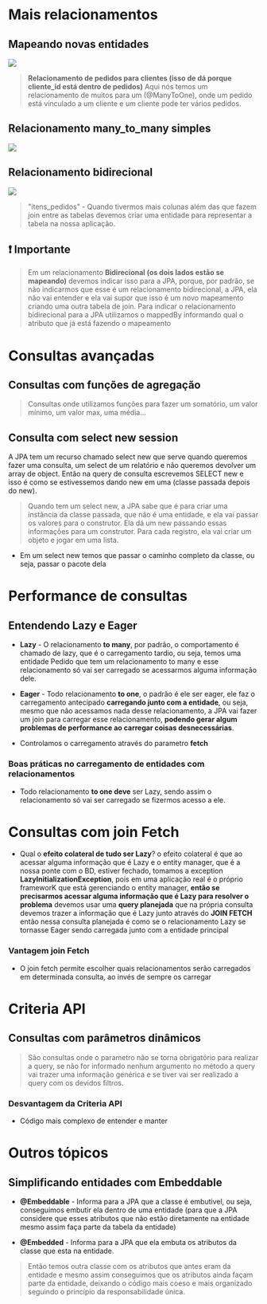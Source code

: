 # Mais relacionamentos

## Mapeando novas entidades

<image src="./mais-relacionamentos.png"></image>

> **Relacionamento de pedidos para clientes (isso de dá porque cliente_id está dentro de pedidos)**
> Aqui nós temos um relacionamento de muitos para um (@ManyToOne), onde um pedido está vinculado a um cliente e um
> cliente
> pode ter vários pedidos.

## Relacionamento many_to_many simples

<image src="./many-to-many.png"></image>

## Relacionamento bidirecional

<image src="./tabela-itens-pedidos-bidirecional.png"></image>
> "itens_pedidos" - Quando tivermos mais colunas além das que fazem join entre as tabelas devemos criar uma entidade
> para representar a tabela na nossa aplicação.

## ❗ Importante

> Em um relacionamento **Bidirecional (os dois lados estão se mapeando)** devemos indicar isso para a JPA, porque, por
> padrão, se não indicarmos que esse
> é um relacionamento bidirecional, a JPA, ela não vai entender e ela vai supor que isso é um novo mapeamento criando
> uma outra tabela de join.
> Para indicar o relacionamento bidirecional para a JPA utilizamos o mappedBy informando qual o atributo que já está
> fazendo o mapeamento

# Consultas avançadas

## Consultas com funções de agregação

> Consultas onde utilizamos funções para fazer um somatório, um valor mínimo, um valor max, uma média...

## Consulta com select new session

A JPA tem um recurso chamado select new que serve quando queremos fazer uma consulta, um select de um relatório
e não queremos devolver um array de object. Então na query de consulta escrevemos SELECT new e isso é como se
estivessemos dando new em uma (classe passada depois do new).

> Quando tem um select new, a JPA sabe que é para criar uma instância da classe passada, que não é uma entidade, e ela
> vai
> passar os valores para o construtor. Ela dá um new passando essas informações para um construtor. Para cada registro,
> ela vai criar um objeto e jogar em uma lista.

- Em um select new temos que passar o caminho completo da classe, ou seja, passar o pacote dela

# Performance de consultas

## Entendendo Lazy e Eager

- **Lazy** - O relacionamento **to many**, por padrão, o comportamento é chamado de lazy, que é o carregamento tardio,
  ou seja, temos uma entidade Pedido que tem um relacionamento to many e esse relacionamento só vai ser carregado se
  acessarmos alguma informação dele.


- **Eager** - Todo relacionamento **to one**, o padrão é ele ser eager, ele faz o carregamento antecipado **carregando
  junto com a entidade**, ou seja, mesmo que não acessamos nada desse relacionamento, a JPA vai fazer um join para
  carregar esse relacionamento, **podendo gerar algum problemas de performance ao carregar coisas desnecessárias**.


- Controlamos o carregamento através do parametro **fetch**

### Boas práticas no carregamento de entidades com relacionamentos

- Todo relacionamento **to one deve** ser Lazy, sendo assim o relacionamento só vai ser carregado se fizermos acesso a
  ele.

# Consultas com join Fetch

- Qual o **efeito colateral de tudo ser Lazy**?
  o efeito colateral é que ao acessar alguma informação que é Lazy e o entity manager, que é a nossa ponte com o BD,
  estiver fechado, tomamos a exception **LazyInitializationException**, pois em uma aplicação real é o próprio frameworK
  que está gerenciando o entity manager, **então se precisarmos acessar alguma informação que é Lazy para resolver o
  problema** devemos usar uma **query planejada** que na própria consulta devemos trazer a informação que é Lazy junto
  através do **JOIN FETCH** então nessa consulta planejada é como se o relacionamento Lazy se tornasse Eager sendo
  carregada junto com a entidade principal

### Vantagem join Fetch

- O join fetch permite escolher quais relacionamentos serão carregados em determinada consulta, ao invés de sempre os
  carregar

# Criteria API

## Consultas com parâmetros dinâmicos

> São consultas onde o parametro não se torna obrigatório para realizar a query, se não for informado nenhum argumento
> no
> método a query vai trazer uma informação genérica e se tiver vai ser realizado a query com os devidos filtros.

### Desvantagem da Criteria API

- Código mais complexo de entender e manter

# Outros tópicos

## Simplificando entidades com Embeddable

- **@Embeddable** - Informa para a JPA que a classe é embutivel, ou seja, conseguimos embutir ela dentro de uma
  entidade (para que a JPA considere que esses atributos que não estão diretamente na entidade mesmo assim faça parte da
  tabela da entidade)


- **@Embedded** - Informa para a JPA que ela embuta os atributos da classe que esta na entidade.

> Então temos outra classe com os atributos que antes eram da entidade e mesmo assim conseguimos que os atributos ainda
> façam parte da entidade, deixando o código mais coeso e mais organizado seguindo o princípio da responsabilidade
> única.


